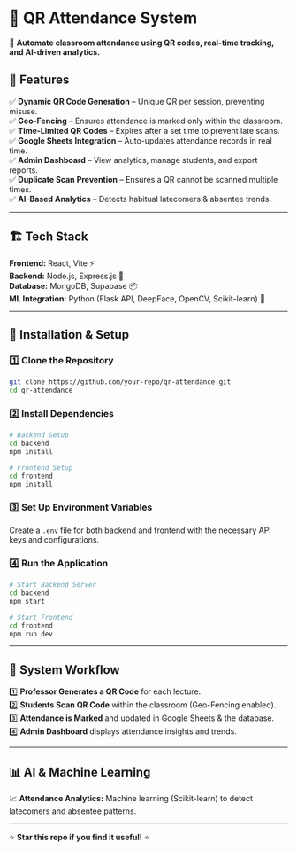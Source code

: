 # 📌 QR Attendance System

🚀 **Automate classroom attendance using QR codes, real-time tracking, and AI-driven analytics.**

## 🌟 Features
✅ **Dynamic QR Code Generation** – Unique QR per session, preventing misuse.  
✅ **Geo-Fencing** – Ensures attendance is marked only within the classroom.  
✅ **Time-Limited QR Codes** – Expires after a set time to prevent late scans.  
✅ **Google Sheets Integration** – Auto-updates attendance records in real time.  
✅ **Admin Dashboard** – View analytics, manage students, and export reports.  
✅ **Duplicate Scan Prevention** – Ensures a QR cannot be scanned multiple times.  
✅ **AI-Based Analytics** – Detects habitual latecomers & absentee trends.  

---

## 🏗️ Tech Stack
**Frontend:** React, Vite ⚡  
**Backend:** Node.js, Express.js 🚀  
**Database:** MongoDB, Supabase 📦  
**ML Integration:** Python (Flask API, DeepFace, OpenCV, Scikit-learn) 🧠  

---

## 🔧 Installation & Setup
### 1️⃣ Clone the Repository
```bash
git clone https://github.com/your-repo/qr-attendance.git
cd qr-attendance
```
### 2️⃣ Install Dependencies
```bash
# Backend Setup
cd backend
npm install

# Frontend Setup
cd frontend
npm install
```
### 3️⃣ Set Up Environment Variables
Create a `.env` file for both backend and frontend with the necessary API keys and configurations.

### 4️⃣ Run the Application
```bash
# Start Backend Server
cd backend
npm start

# Start Frontend
cd frontend
npm run dev
```

---

## 📸 System Workflow
1️⃣ **Professor Generates a QR Code** for each lecture.  
2️⃣ **Students Scan QR Code** within the classroom (Geo-Fencing enabled).  
3️⃣ **Attendance is Marked** and updated in Google Sheets & the database.  
4️⃣ **Admin Dashboard** displays attendance insights and trends.  

---

## 📊 AI & Machine Learning
📈 **Attendance Analytics:** Machine learning (Scikit-learn) to detect latecomers and absentee patterns.  

---

⭐ **Star this repo if you find it useful!** ⭐

